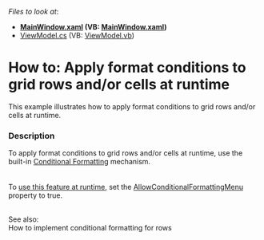 <!-- default file list -->
*Files to look at*:

* **[MainWindow.xaml](./CS/MainWindow.xaml) (VB: [MainWindow.xaml](./VB/MainWindow.xaml))**
* [ViewModel.cs](./CS/ViewModel.cs) (VB: [ViewModel.vb](./VB/ViewModel.vb))
<!-- default file list end -->
# How to: Apply format conditions to grid rows and/or cells at runtime


<p>This example illustrates how to apply format conditions to grid rows and/or cells at runtime.</p>


<h3>Description</h3>

<p>To apply format conditions to grid rows and/or cells at runtime, use the built-in <a href="https://documentation.devexpress.com/#WPF/CustomDocument17130">Conditional Formatting</a>&nbsp;mechanism. <br><br><img data-image="5c523201-7414-11e6-80bf-00155d62480c"><br><br>To <a href="https://documentation.devexpress.com/#WPF/CustomDocument113996">use this feature at runtime</a>, set the <a href="https://documentation.devexpress.com/WPF/DevExpressXpfGridTableView_AllowConditionalFormattingMenutopic.aspx">AllowConditionalFormattingMenu</a> property to true.</p>
<br>See also:<br> <a data-ticket="E983">How to implement conditional formatting for rows</a>

<br/>


